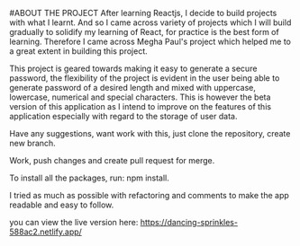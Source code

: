 #ABOUT THE PROJECT
After learning Reactjs, I decide to build projects with what I learnt. And so I came across variety of projects which I will build gradually to solidify my learning of React, for practice is the best form of learning. Therefore I came across Megha Paul's project which helped me to a great extent in building this project.

This project is geared towards making it easy to generate a secure password, the flexibility of the project is evident in the user being able to generate password of a desired length and mixed with uppercase, lowercase, numerical and special characters. This is however the beta version of this application as I intend to improve on the features of this application especially with regard to the storage of user data.

Have any suggestions, want work with this, just clone the repository, create new branch.

Work, push changes and create pull request for merge.

To install all the packages, run:
                      npm install.
                      
                      
 I tried as much as possible with refactoring and comments to make the app readable and easy to follow.
 
 you can view the live version here: https://dancing-sprinkles-588ac2.netlify.app/
